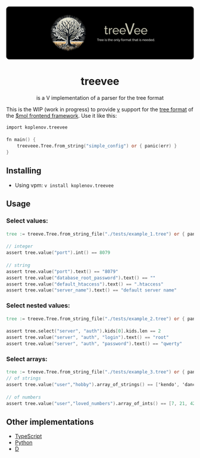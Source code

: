 ![](https://github.com/koplenov/treevee/blob/master/docs/banner.png?raw=true)
<div align="center">
    <h1>treevee</h1>
    <p>is a V implementation of a parser for the tree format</p>
</div>

This is the WIP (work in progress) to provide [v](https://vlang.io) support for the [tree format](https://github.com/hyoo-ru/mam_mol/tree/master/tree2) of the [$mol frontend framework](https://github.com/hyoo-ru). Use it like this:

```v
import koplenov.treevee

fn main() {
    treeveee.Tree.from_string("simple_config") or { panic(err) }
}
```


## Installing
- Using vpm: `v install koplenov.treevee`


## Usage

### Select values:

```v
tree := treeve.Tree.from_string_file("./tests/example_1.tree") or { panic(err) }

// integer
assert tree.value("port").int() == 8079

// string
assert tree.value("port").text() == "8079"
assert tree.value("database_root_password").text() == ""
assert tree.value("default_htaccess").text() == ".htaccess"
assert tree.value("server_name").text() == "default server name"
```

### Select nested values:

```v
tree := treeve.Tree.from_string_file("./tests/example_2.tree") or { panic(err) }

assert tree.select("server", "auth").kids[0].kids.len == 2
assert tree.value("server", "auth", "login").text() == "root"
assert tree.value("server", "auth", "password").text() == "qwerty"
```

### Select arrays:

```v
tree := treeve.Tree.from_string_file("./tests/example_3.tree") or { panic(err) }
// of strings
assert tree.value("user","hobby").array_of_strings() == ['kendo', 'dance', 'role play']

// of numbers
assert tree.value("user","loved_numbers").array_of_ints() == [7, 21, 42]
```


## Other implementations

* [TypeScript](https://github.com/eigenmethod/mol/tree/master/tree2)
* [Python](https://github.com/thenesterov/treearbo)
* [D](https://github.com/nin-jin/tree.d)
